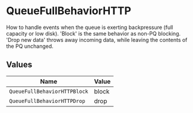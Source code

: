 # QueueFullBehaviorHTTP

How to handle events when the queue is exerting backpressure (full capacity or low disk). 'Block' is the same behavior as non-PQ blocking. 'Drop new data' throws away incoming data, while leaving the contents of the PQ unchanged.


## Values

| Name                         | Value                        |
| ---------------------------- | ---------------------------- |
| `QueueFullBehaviorHTTPBlock` | block                        |
| `QueueFullBehaviorHTTPDrop`  | drop                         |
